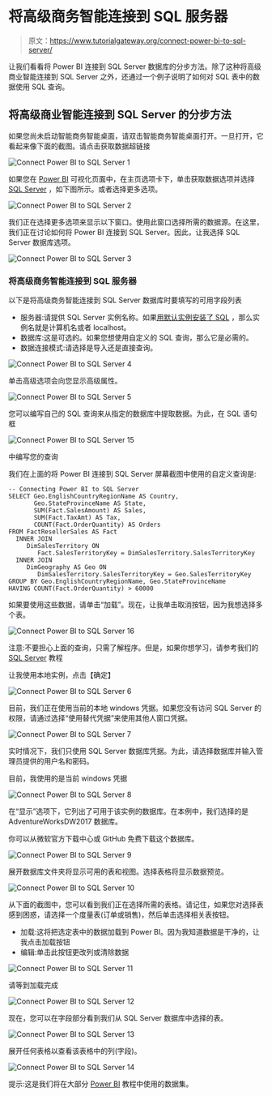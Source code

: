 # 将高级商务智能连接到 SQL 服务器

> 原文：<https://www.tutorialgateway.org/connect-power-bi-to-sql-server/>

让我们看看将 Power BI 连接到 SQL Server 数据库的分步方法。除了这种将高级商业智能连接到 SQL Server 之外，还通过一个例子说明了如何对 SQL 表中的数据使用 SQL 查询。

## 将高级商业智能连接到 SQL Server 的分步方法

如果您尚未启动智能商务智能桌面，请双击智能商务智能桌面打开。一旦打开，它看起来像下面的截图。请点击获取数据超链接

![Connect Power BI to SQL Server 1](img/dd18f52947926939b6e188b0fe56cefe.png)

如果您在 [Power BI](https://www.tutorialgateway.org/power-bi-tutorial/) 可视化页面中，在主页选项卡下，单击获取数据选项并选择 [SQL Server](https://www.tutorialgateway.org/sql/) ，如下图所示。或者选择更多选项。

![Connect Power BI to SQL Server 2](img/3950aa674c03121714bd960b238bd3ce.png)

我们正在选择更多选项来显示以下窗口。使用此窗口选择所需的数据源。在这里，我们正在讨论如何将 Power BI 连接到 SQL Server。因此，让我选择 SQL Server 数据库选项。

![Connect Power BI to SQL Server 3](img/7ca7e6b4f3c3d1ff97e77c3f89089e6c.png)

### 将高级商务智能连接到 SQL 服务器

以下是将高级商务智能连接到 SQL Server 数据库时要填写的可用字段列表

*   服务器:请提供 SQL Server 实例名称。如果[用默认实例安装了 SQL](https://www.tutorialgateway.org/install-sql-server/) ，那么实例名就是计算机名或者 localhost。
*   数据库:这是可选的。如果您想使用自定义的 SQL 查询，那么它是必需的。
*   数据连接模式:请选择是导入还是直接查询。

![Connect Power BI to SQL Server 4](img/74442979611d148aa741ea0ed14f8b4e.png)

单击高级选项会向您显示高级属性。

![Connect Power BI to SQL Server 5](img/34bb7e07ee12e69cf37b3655914cf1f3.png)

您可以编写自己的 SQL 查询来从指定的数据库中提取数据。为此，在 SQL 语句框

![Connect Power BI to SQL Server 15](img/410c0e6fcdd2e36c34479c03fc261de8.png)

中编写您的查询

我们在上面的将 Power BI 连接到 SQL Server 屏幕截图中使用的自定义查询是:

```
-- Connecting Power BI to SQL Server
SELECT Geo.EnglishCountryRegionName AS Country, 
       Geo.StateProvinceName AS State, 
       SUM(Fact.SalesAmount) AS Sales, 
       SUM(Fact.TaxAmt) AS Tax, 
       COUNT(Fact.OrderQuantity) AS Orders
FROM FactResellerSales AS Fact
  INNER JOIN
     DimSalesTerritory ON 
        Fact.SalesTerritoryKey = DimSalesTerritory.SalesTerritoryKey 
  INNER JOIN
     DimGeography AS Geo ON 
        DimSalesTerritory.SalesTerritoryKey = Geo.SalesTerritoryKey
GROUP BY Geo.EnglishCountryRegionName, Geo.StateProvinceName
HAVING COUNT(Fact.OrderQuantity) > 60000

```

如果要使用这些数据，请单击“加载”。现在，让我单击取消按钮，因为我想选择多个表。

![Connect Power BI to SQL Server 16](img/7481880e5b01236a5e7261057049fb3d.png)

注意:不要担心上面的查询，只需了解程序。但是，如果你想学习，请参考我们的 [SQL Server](https://www.tutorialgateway.org/sql/) 教程

让我使用本地实例，点击【确定】

![Connect Power BI to SQL Server 6](img/440de912091888574929a2c46147479f.png)

目前，我们正在使用当前的本地 windows 凭据。如果您没有访问 SQL Server 的权限，请通过选择“使用替代凭据”来使用其他人窗口凭据。

![Connect Power BI to SQL Server 7](img/c5856bb5887be76261437d046525512a.png)

实时情况下，我们只使用 SQL Server 数据库凭据。为此，请选择数据库并输入管理员提供的用户名和密码。

目前，我使用的是当前 windows 凭据

![Connect Power BI to SQL Server 8](img/ff8a81ca19684de2b9662cfaf6dc1cc6.png)

在“显示”选项下，它列出了可用于该实例的数据库。在本例中，我们选择的是 AdventureWorksDW2017 数据库。

你可以从微软官方下载中心或 GitHub 免费下载这个数据库。

![Connect Power BI to SQL Server 9](img/659ff454418954b7b9d07288512eec32.png)

展开数据库文件夹将显示可用的表和视图。选择表格将显示数据预览。

![Connect Power BI to SQL Server 10](img/0f87d2688aaba233e5ea793883084624.png)

从下面的截图中，您可以看到我们正在选择所需的表格。请记住，如果您对选择表感到困惑，请选择一个度量表(订单或销售)，然后单击选择相关表按钮。

*   加载:这将把选定表中的数据加载到 Power BI。因为我知道数据是干净的，让我点击加载按钮
*   编辑:单击此按钮更改列或清除数据

![Connect Power BI to SQL Server 11](img/b12f60c47f8ba2208eb8ddc29cfd1fce.png)

请等到加载完成

![Connect Power BI to SQL Server 12](img/1ea03fb9213128d447d21b3cc4a86f9f.png)

现在，您可以在字段部分看到我们从 SQL Server 数据库中选择的表。

![Connect Power BI to SQL Server 13](img/db10ef805ac5fcfb2314e7b3662e8a3f.png)

展开任何表格以查看该表格中的列(字段)。

![Connect Power BI to SQL Server 14](img/6f236d8cec4602051245f6ecf9ee61ba.png)

提示:这是我们将在大部分 [Power BI](https://www.tutorialgateway.org/power-bi-tutorial/) 教程中使用的数据集。